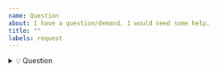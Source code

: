 ```yaml
---
name: Question
about: I have a question/demand, I would need some help.
title: ""
labels: request
---
```


<details>
<summary>💡 Question</summary>

Feel free to raise a question that you have faced in your projects,
please clearly describe it so people can better help you with it.

If we found it's solvable and good to be in our collection,
we will properly credit you as the original question provider.

</details>